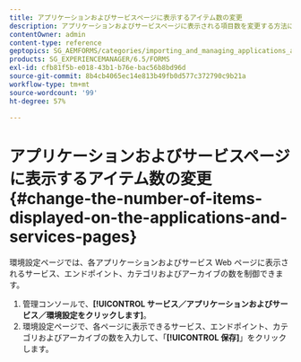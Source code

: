 ```yaml
---
title: アプリケーションおよびサービスページに表示するアイテム数の変更
description: アプリケーションおよびサービスページに表示される項目数を変更する方法について説明します。
contentOwner: admin
content-type: reference
geptopics: SG_AEMFORMS/categories/importing_and_managing_applications_and_archives
products: SG_EXPERIENCEMANAGER/6.5/FORMS
exl-id: cfb81f5b-e018-43b1-b76e-bac56b8bd96d
source-git-commit: 8b4cb4065ec14e813b49fb0d577c372790c9b21a
workflow-type: tm+mt
source-wordcount: '99'
ht-degree: 57%

---
```


# アプリケーションおよびサービスページに表示するアイテム数の変更 {#change-the-number-of-items-displayed-on-the-applications-and-services-pages}

環境設定ページでは、各アプリケーションおよびサービス Web ページに表示されるサービス、エンドポイント、カテゴリおよびアーカイブの数を制御できます。

1. 管理コンソールで、**[!UICONTROL サービス／アプリケーションおよびサービス／環境設定をクリックします]**。
1. 環境設定ページで、各ページに表示できるサービス、エンドポイント、カテゴリおよびアーカイブの数を入力して、「**[!UICONTROL 保存]**」をクリックします。
